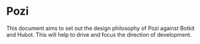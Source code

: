 Pozi
====

This document aims to set out the design philosophy of Pozi against Botkit and
Hubot. This will help to drive and focus the direction of development.
